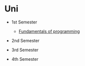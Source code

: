 # Uni

* 1st Semester
  * [Fundamentals of programming](https://github.com/TeoMoisi/python-projects)

* 2nd Semester

* 3rd Semester

* 4th Semester
